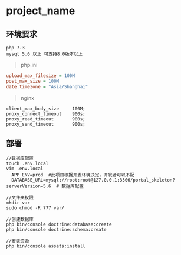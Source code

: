 # project_name

## 环境要求
    php 7.3
    mysql 5.6 以上 可支持8.0版本以上
    
> php.ini   

```ini
upload_max_filesize = 100M
post_max_size = 100M
date.timezone = "Asia/Shanghai"
```

> nginx

```apacheconfig
client_max_body_size     100M;
proxy_connect_timeout    900s;
proxy_read_timeout       900s;
proxy_send_timeout       900s;
```

## 部署

```shell script
//数据库配置
touch .env.local
vim .env.local
  APP_ENV=prod  #此项目根据开发环境决定，开发者可以不配
  DATABASE_URL=mysql://root:root@127.0.0.1:3306/portal_skeleton?serverVersion=5.6  # 数据库配置

//文件夹权限
mkdir var
sudo chmod -R 777 var/

//创建数据库
php bin/console doctrine:database:create
php bin/console doctrine:schema:create

//安装资源
php bin/console assets:install  
```

